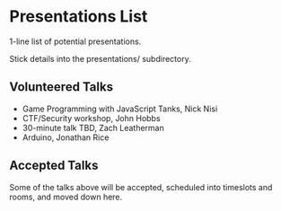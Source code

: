 Presentations List
==================

1-line list of potential presentations.

Stick details into the presentations/ subdirectory.

Volunteered Talks
-----------------

* Game Programming with JavaScript Tanks, Nick Nisi
* CTF/Security workshop, John Hobbs
* 30-minute talk TBD, Zach Leatherman
* Arduino, Jonathan Rice


Accepted Talks
--------------

Some of the talks above will be accepted, scheduled into timeslots and rooms, and moved down here.



